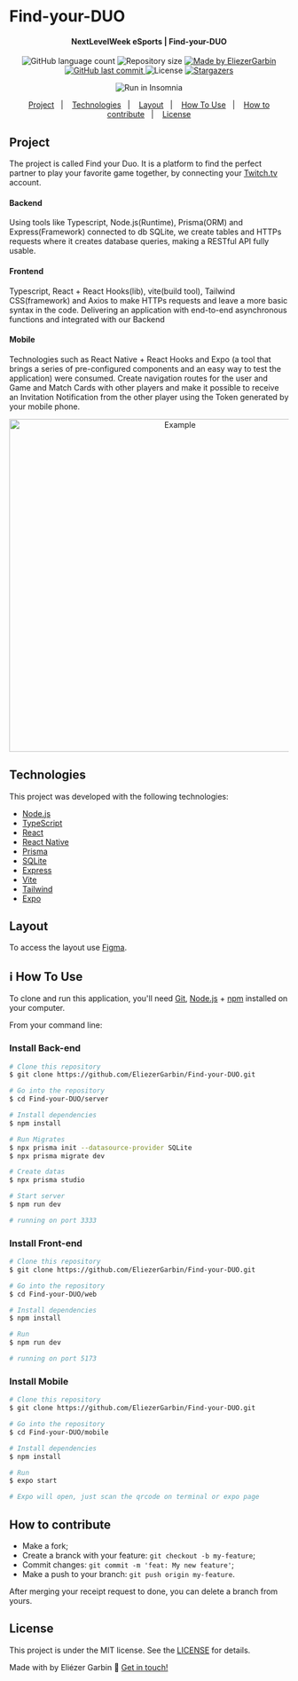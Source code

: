 # Find-your-DUO
<h4 align="center"> 
	 NextLevelWeek eSports | Find-your-DUO 
</h4>
<p align="center">
  <img alt="GitHub language count" src="https://img.shields.io/github/languages/count/EliezerGarbin/Find-your-DUO?color=%2304D361">

  <img alt="Repository size" src="https://img.shields.io/github/repo-size/EliezerGarbin/Find-your-DUO">
	
  <a href="https://www.linkedin.com/in/eliezergarbin/">
    <img alt="Made by EliezerGarbin" src="https://img.shields.io/badge/made%20by-EliezerGarbin-%2304D361">
  </a>

  <a href="https://github.com/EliezerGarbin/Find-your-DUO/commits/master">
    <img alt="GitHub last commit" src="https://img.shields.io/github/last-commit/EliezerGarbin/Find-your-DUO">
  </a>

  <img alt="License" src="https://img.shields.io/badge/license-MIT-brightgreen">
   <a href="https://github.com/EliezerGarbin/Find-your-DUO/stargazers">
    <img alt="Stargazers" src="https://img.shields.io/github/stars/EliezerGarbin/Find-your-DUO?style=social">
  </a>
</p>
<p align="center">
<img src="https://insomnia.rest/images/run.svg" alt="Run in Insomnia"></a>
</p>
<p align="center">
  <a href="project">Project</a>&nbsp;&nbsp;&nbsp;|&nbsp;&nbsp;&nbsp;
  <a href="technologies">Technologies</a>&nbsp;&nbsp;&nbsp;|&nbsp;&nbsp;&nbsp;
  <a href="layout">Layout</a>&nbsp;&nbsp;&nbsp;|&nbsp;&nbsp;&nbsp;
  <a href="how-to-use">How To Use</a>&nbsp;&nbsp;&nbsp;|&nbsp;&nbsp;&nbsp;
  <a href="how-to-contribute">How to contribute</a>&nbsp;&nbsp;&nbsp;|&nbsp;&nbsp;&nbsp;
  <a href="license">License</a>
</p>


## Project

The project is called Find your Duo. It is a platform to find the perfect partner to play your favorite game together, by connecting your [Twitch.tv][twitch] account.

#### Backend
Using tools like Typescript, Node.js(Runtime), Prisma(ORM) and Express(Framework) connected to db SQLite, we create tables and HTTPs requests where it creates database queries, making a RESTful API fully usable.

#### Frontend
Typescript, React + React Hooks(lib), vite(build tool), Tailwind CSS(framework) and Axios to make HTTPs requests and leave a more basic syntax in the code. Delivering an application with end-to-end asynchronous functions and integrated with our Backend

#### Mobile
Technologies such as React Native + React Hooks and Expo (a tool that brings a series of pre-configured components and an easy way to test the application) were consumed. Create navigation routes for the user and Game and Match Cards with other players and make it possible to receive an Invitation Notification from the other player using the Token generated by your mobile phone.

<p align="center">
    <img alt="Example" title="Example" src="https://user-images.githubusercontent.com/59988262/190835730-c9ba4943-3635-40c5-b704-8465f6181d69.jpg" width="600px" />
</p>


## Technologies

This project was developed with the following technologies:

- [Node.js][nodejs]
- [TypeScript][typescript]
- [React][reactjs]
- [React Native][rn]
- [Prisma][prisma]
- [SQLite][sqlite]
- [Express][express]
- [Vite][vite]
- [Tailwind][tailwind]
- [Expo][expo]

## Layout

To access the layout use [Figma](https://www.figma.com/community/file/1150897317533332617).

## :information_source: How To Use

To clone and run this application, you'll need [Git](https://git-scm.com), [Node.js][nodejs] + [npm][npm] installed on your computer.

From your command line:

### Install Back-end

```bash
# Clone this repository
$ git clone https://github.com/EliezerGarbin/Find-your-DUO.git

# Go into the repository
$ cd Find-your-DUO/server

# Install dependencies
$ npm install

# Run Migrates
$ npx prisma init --datasource-provider SQLite
$ npx prisma migrate dev

# Create datas
$ npx prisma studio

# Start server
$ npm run dev

# running on port 3333
```

### Install Front-end

```bash
# Clone this repository
$ git clone https://github.com/EliezerGarbin/Find-your-DUO.git

# Go into the repository
$ cd Find-your-DUO/web

# Install dependencies
$ npm install

# Run
$ npm run dev

# running on port 5173
```

### Install Mobile

```bash
# Clone this repository
$ git clone https://github.com/EliezerGarbin/Find-your-DUO.git

# Go into the repository
$ cd Find-your-DUO/mobile

# Install dependencies
$ npm install

# Run
$ expo start

# Expo will open, just scan the qrcode on terminal or expo page

```

## How to contribute

- Make a fork;
- Create a branck with your feature: `git checkout -b my-feature`;
- Commit changes: `git commit -m 'feat: My new feature'`;
- Make a push to your branch: `git push origin my-feature`.

After merging your receipt request to done, you can delete a branch from yours.

## License

This project is under the MIT license. See the [LICENSE](https://github.com/EliezerGarbin/Find-your-DUO/blob/master/LICENSE) for details.


Made with by Eliézer Garbin :wave: [Get in touch!](https://www.linkedin.com/in/eliezergarbin/)

                                                                                            
                                                                                            
[twitch]: https://www.twitch.tv/
[nodejs]: https://nodejs.org/
[typescript]: https://www.typescriptlang.org/
[prisma]: https://www.prisma.io/
[sqlite]: https://www.sqlite.org/index.html
[express]: https://expressjs.com/
[vite]: https://vitejs.dev/
[tailwind]: https://tailwindcss.com/
[expo]: https://expo.io/
[reactjs]: https://reactjs.org
[rn]: https://facebook.github.io/react-native/
[npm]: https://www.npmjs.com/
[vs]: https://code.visualstudio.com/
[vceditconfig]: https://marketplace.visualstudio.com/items?itemName=EditorConfig.EditorConfig
[vceslint]: https://marketplace.visualstudio.com/items?itemName=dbaeumer.vscode-eslint
[prettier]: https://marketplace.visualstudio.com/items?itemName=esbenp.prettier-vscode

